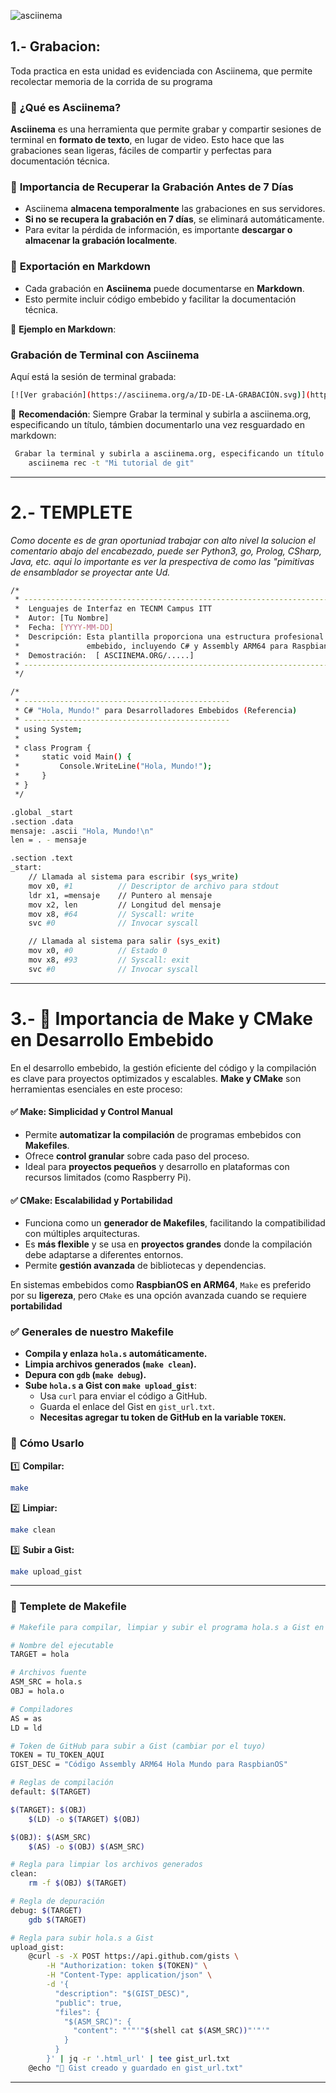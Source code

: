 ![asciinema](https://github.com/user-attachments/assets/cefe7f1d-ea8c-4e85-81f5-b13902319c4f)

## 1.- Grabacion:
   Toda practica en esta unidad es evidenciada con Asciinema, que permite recolectar memoria de la corrida de su programa

### 📌 **¿Qué es Asciinema?**
**Asciinema** es una herramienta que permite grabar y compartir sesiones de terminal en **formato de texto**, en lugar de video. Esto hace que las grabaciones sean ligeras, fáciles de compartir y perfectas para documentación técnica.

### 🚀 **Importancia de Recuperar la Grabación Antes de 7 Días**
- Asciinema **almacena temporalmente** las grabaciones en sus servidores.
- **Si no se recupera la grabación en 7 días**, se eliminará automáticamente.
- Para evitar la pérdida de información, es importante **descargar o almacenar la grabación localmente**.

### 📝 **Exportación en Markdown**
- Cada grabación en **Asciinema** puede documentarse en **Markdown**.
- Esto permite incluir código embebido y facilitar la documentación técnica.

🔹 **Ejemplo en Markdown**:

### Grabación de Terminal con Asciinema
Aquí está la sesión de terminal grabada:
```bash
[![Ver grabación](https://asciinema.org/a/ID-DE-LA-GRABACIÓN.svg)](https://asciinema.org/a/ID-DE-LA-GRABACIÓN)
```

📌 **Recomendación**: Siempre  Grabar la terminal y subirla a asciinema.org, especificando un título, támbien documentarlo una vez resguardado en markdown:
```bash
 Grabar la terminal y subirla a asciinema.org, especificando un título:
    asciinema rec -t "Mi tutorial de git"
```

---
# 2.- TEMPLETE

   _Como docente es de gran oportuniad trabajar con alto nivel la solucion el comentario abajo del encabezado, puede ser Python3, go, Prolog, CSharp, Java, etc. aqui lo importante es ver la prespectiva de como las "pimitivas de ensamblador se proyectar ante Ud._

```bash
/*
 * ---------------------------------------------------------------------------------
 *  Lenguajes de Interfaz en TECNM Campus ITT
 *  Autor: [Tu Nombre]
 *  Fecha: [YYYY-MM-DD]
 *  Descripción: Esta plantilla proporciona una estructura profesional para el desarrollo
 *               embebido, incluyendo C# y Assembly ARM64 para RaspbianOS.
 *  Demostración:  [ ASCIINEMA.ORG/.....]
 * ---------------------------------------------------------------------------------
 */

/*
 * ----------------------------------------------
 * C# "Hola, Mundo!" para Desarrolladores Embebidos (Referencia)
 * ----------------------------------------------
 * using System;
 *
 * class Program {
 *     static void Main() {
 *         Console.WriteLine("Hola, Mundo!");
 *     }
 * }
 */

.global _start
.section .data
mensaje: .ascii "Hola, Mundo!\n"
len = . - mensaje

.section .text
_start:
    // Llamada al sistema para escribir (sys_write)
    mov x0, #1          // Descriptor de archivo para stdout
    ldr x1, =mensaje    // Puntero al mensaje
    mov x2, len         // Longitud del mensaje
    mov x8, #64         // Syscall: write
    svc #0              // Invocar syscall

    // Llamada al sistema para salir (sys_exit)
    mov x0, #0          // Estado 0
    mov x8, #93         // Syscall: exit
    svc #0              // Invocar syscall

```

----

# 3.-  🚀 **Importancia de Make y CMake en Desarrollo Embebido**  

En el desarrollo embebido, la gestión eficiente del código y la compilación es clave para proyectos optimizados y escalables. **Make y CMake** son herramientas esenciales en este proceso:

#### ✅ **Make: Simplicidad y Control Manual**
- Permite **automatizar la compilación** de programas embebidos con **Makefiles**.
- Ofrece **control granular** sobre cada paso del proceso.
- Ideal para **proyectos pequeños** y desarrollo en plataformas con recursos limitados (como Raspberry Pi).

#### ✅ **CMake: Escalabilidad y Portabilidad**
- Funciona como un **generador de Makefiles**, facilitando la compatibilidad con múltiples arquitecturas.
- Es **más flexible** y se usa en **proyectos grandes** donde la compilación debe adaptarse a diferentes entornos.
- Permite **gestión avanzada** de bibliotecas y dependencias.

En sistemas embebidos como **RaspbianOS en ARM64**, `Make` es preferido por su **ligereza**, pero `CMake` es una opción avanzada cuando se requiere **portabilidad**

### ✅ **Generales de nuestro Makefile**
- **Compila y enlaza `hola.s` automáticamente.**
- **Limpia archivos generados (`make clean`).**
- **Depura con `gdb` (`make debug`).**
- **Sube `hola.s` a Gist con `make upload_gist`**:
  - Usa `curl` para enviar el código a GitHub.
  - Guarda el enlace del Gist en `gist_url.txt`.
  - **Necesitas agregar tu token de GitHub en la variable `TOKEN`.**

### 📌 **Cómo Usarlo**
1️⃣ **Compilar:**
```bash
make
```
2️⃣ **Limpiar:**
```bash
make clean
```
3️⃣ **Subir a Gist:**
```bash
make upload_gist
```
---

### 📌 **Templete de Makefile**
```bash
# Makefile para compilar, limpiar y subir el programa hola.s a Gist en ARM64

# Nombre del ejecutable
TARGET = hola

# Archivos fuente
ASM_SRC = hola.s
OBJ = hola.o

# Compiladores
AS = as
LD = ld

# Token de GitHub para subir a Gist (cambiar por el tuyo)
TOKEN = TU_TOKEN_AQUI
GIST_DESC = "Código Assembly ARM64 Hola Mundo para RaspbianOS"

# Reglas de compilación
default: $(TARGET)

$(TARGET): $(OBJ)
	$(LD) -o $(TARGET) $(OBJ)

$(OBJ): $(ASM_SRC)
	$(AS) -o $(OBJ) $(ASM_SRC)

# Regla para limpiar los archivos generados
clean:
	rm -f $(OBJ) $(TARGET)

# Regla de depuración
debug: $(TARGET)
	gdb $(TARGET)

# Regla para subir hola.s a Gist
upload_gist:
	@curl -s -X POST https://api.github.com/gists \
		-H "Authorization: token $(TOKEN)" \
		-H "Content-Type: application/json" \
		-d '{ 
		  "description": "$(GIST_DESC)", 
		  "public": true, 
		  "files": { 
		    "$(ASM_SRC)": { 
		      "content": "'"'"$(shell cat $(ASM_SRC))"'"'" 
		    } 
		  } 
		}' | jq -r '.html_url' | tee gist_url.txt
	@echo "📌 Gist creado y guardado en gist_url.txt"
```
---

